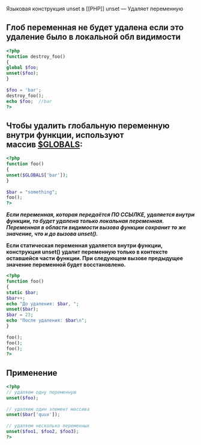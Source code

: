 Языковая конструкция unset в [[РНР]]
unset — Удаляет переменную

## Глоб переменная не будет удалена если это удаление было в локальной обл видимости
```php
<?php  
function destroy_foo()  
{  
global $foo;  
unset($foo);  
}  
  
$foo = 'bar';  
destroy_foo();  
echo $foo;  //bar
?>
```
## Чтобы удалить глобальную переменную внутри функции, используют массив [$GLOBALS](https://www.php.net/manual/ru/reserved.variables.globals.php):

```php
<?php  
function foo()  
{  
unset($GLOBALS['bar']);  
}  
  
$bar = "something";  
foo();  
?>
```
***Если переменная, которая передаётся ПО ССЫЛКЕ, удаляется внутри функции, то будет удалена только локальная переменная. Переменная в области видимости вызова функции сохранит то же значение, что и до вызова unset().***


**Если статическая переменная удаляется внутри функции, конструкция unset() удалит переменную только в контексте оставшейся части функции. При следующем вызове предыдущее значение переменной будет восстановлено.**

```php
<?php  
function foo()  
{  
static $bar;  
$bar++;  
echo "До удаления: $bar, ";  
unset($bar);  
$bar = 23;  
echo "После удаления: $bar\n";  
}  
  
foo();  
foo();  
foo();  
?>
```

## Применение

```php
<?php  
// удаляем одну переменную  
unset($foo);  
  
// удаляем один элемент массива  
unset($bar['quux']);  
  
// удаляем несколько переменных  
unset($foo1, $foo2, $foo3);  
?>
```